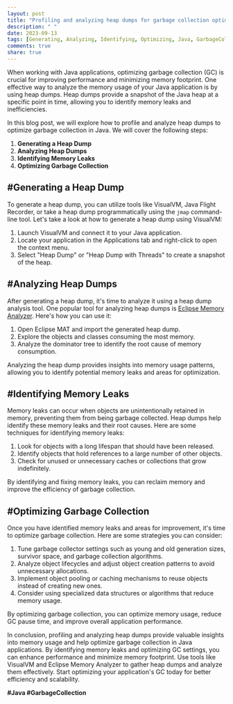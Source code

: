 ```yaml
---
layout: post
title: "Profiling and analyzing heap dumps for garbage collection optimization in Java"
description: " "
date: 2023-09-13
tags: [Generating, Analyzing, Identifying, Optimizing, Java, GarbageCollection]
comments: true
share: true
---
```


When working with Java applications, optimizing garbage collection (GC) is crucial for improving performance and minimizing memory footprint. One effective way to analyze the memory usage of your Java application is by using heap dumps. Heap dumps provide a snapshot of the Java heap at a specific point in time, allowing you to identify memory leaks and inefficiencies.

In this blog post, we will explore how to profile and analyze heap dumps to optimize garbage collection in Java. We will cover the following steps:

1. **Generating a Heap Dump**
2. **Analyzing Heap Dumps**
3. **Identifying Memory Leaks**
4. **Optimizing Garbage Collection**

## #Generating a Heap Dump

To generate a heap dump, you can utilize tools like VisualVM, Java Flight Recorder, or take a heap dump programmatically using the `jmap` command-line tool. Let's take a look at how to generate a heap dump using VisualVM:

1. Launch VisualVM and connect it to your Java application.
2. Locate your application in the Applications tab and right-click to open the context menu.
3. Select "Heap Dump" or "Heap Dump with Threads" to create a snapshot of the heap.

## #Analyzing Heap Dumps

After generating a heap dump, it's time to analyze it using a heap dump analysis tool. One popular tool for analyzing heap dumps is [Eclipse Memory Analyzer](https://www.eclipse.org/mat/). Here's how you can use it:

1. Open Eclipse MAT and import the generated heap dump.
2. Explore the objects and classes consuming the most memory.
3. Analyze the dominator tree to identify the root cause of memory consumption.

Analyzing the heap dump provides insights into memory usage patterns, allowing you to identify potential memory leaks and areas for optimization.

## #Identifying Memory Leaks

Memory leaks can occur when objects are unintentionally retained in memory, preventing them from being garbage collected. Heap dumps help identify these memory leaks and their root causes. Here are some techniques for identifying memory leaks:

1. Look for objects with a long lifespan that should have been released.
2. Identify objects that hold references to a large number of other objects.
3. Check for unused or unnecessary caches or collections that grow indefinitely.

By identifying and fixing memory leaks, you can reclaim memory and improve the efficiency of garbage collection.

## #Optimizing Garbage Collection

Once you have identified memory leaks and areas for improvement, it's time to optimize garbage collection. Here are some strategies you can consider:

1. Tune garbage collector settings such as young and old generation sizes, survivor space, and garbage collection algorithms.
2. Analyze object lifecycles and adjust object creation patterns to avoid unnecessary allocations.
3. Implement object pooling or caching mechanisms to reuse objects instead of creating new ones.
4. Consider using specialized data structures or algorithms that reduce memory usage.

By optimizing garbage collection, you can optimize memory usage, reduce GC pause time, and improve overall application performance.

In conclusion, profiling and analyzing heap dumps provide valuable insights into memory usage and help optimize garbage collection in Java applications. By identifying memory leaks and optimizing GC settings, you can enhance performance and minimize memory footprint. Use tools like VisualVM and Eclipse Memory Analyzer to gather heap dumps and analyze them effectively. Start optimizing your application's GC today for better efficiency and scalability.

**#Java #GarbageCollection**